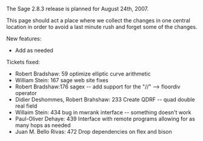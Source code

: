 The Sage 2.8.3 release is planned for August 24th, 2007.

This page should act a place where we collect the changes in one central location in order to avoid a last minute rush and forget some of the changes.

New features:

 * Add as needed

Tickets fixed:

 * Robert Bradshaw: 59 optimize elliptic curve arithmetic
 * William Stein: 167 sage web site fixes
 * Robert Bradshaw:176 sagex -- add support for the "//" --> floordiv operator
 * Didier Deshommes, Robert Brahshaw: 233 Create QDRF -- quad double real field
 * Willaim Stein: 434 bug in mwrank interface -- something doesn't work
 * Paul-Oliver Dehaye: 439 Interface with remote programs allowing for as many hops as needed
 * Juan M. Bello Rivas: 472 Drop dependencies on flex and bison
